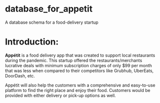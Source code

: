 # database_for_appetit
A database schema for a food-delivery startup

# Introduction:
**Appétit** is a food delivery app that was created to support local restaurants during the pandemic. This startup offered the restaurants/merchants lucrative deals with minimum subscription charges of only $99 per month that was less when compared to their competitors like Grubhub, UberEats, DoorDash, etc.

Appétit will also help the customers with a comprehensive and easy-to-use platform to find the right place and enjoy their food. Customers would be provided with either delivery or pick-up options as well.
